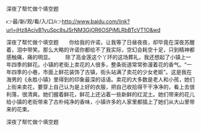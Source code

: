 深夜了帮忙做个填空题

👉最/新/观/看/入/口/👉http://www.baidu.com/link?url=jHz8AcivB1yuSpc8sJSrNM3GjOR6OSPiMLRbBTcVT1O&wd

深夜了帮忙做个填空题　　你给我的许诺，让我等了日昼夜夜，却毕竟在深夜苏醒着，泪中带笑。那么大略的许诺你都给不了我实际，空幻会耗空十足，只到精神都感触痛，痛的明显。
　　除了高金莲这个丫环的这场葬礼，我还想起了小镇上一年四季的鲜花。小镇的老街上卖花的人很多，整条街道常常弥漫着花的香气。“一年四季的小巷，市面上鲜花装饰了古镇，街头站满了卖花的少女老妪”。这是我在海男的《永胜小镇》里得到的印象最深的话语。卖花的大多数是老人和小孩，她们上街来卖花，要穿上自己认为是上好的衣服，把自己收拾得干干净净的，看上去很利落，很清爽。她们握着鲜花，鲜花上还沾着一些新鲜的红泥土。她们带来的花儿给小镇的老街带来了古朴纯净的香味，小镇许多的人家里都插上了她们从大山里带来的花束。


深夜了帮忙做个填空题
